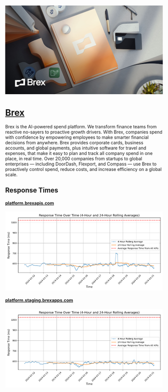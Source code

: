 [![Visit Brex](imagePreview.jpg)](https://brex.com)

# [Brex](https://brex.com)

Brex is the AI-powered spend platform. We transform finance teams from reactive no-sayers to proactive growth drivers. With Brex, companies spend with confidence by empowering employees to make smarter financial decisions from anywhere. Brex provides corporate cards, business accounts, and global payments, plus intuitive software for travel and expenses, that make it easy to plan and track all company spend in one place, in real time. Over 20,000 companies from startups to global enterprises — including DoorDash, Flexport, and Compass — use Brex to proactively control spend, reduce costs, and increase efficiency on a global scale.

## Response Times

#### [platform.brexapis.com](https://platform.brexapis.com)

![platform.brexapis.com](response-time-charts/platform.brexapis.com.png)
#### [platform.staging.brexapps.com](https://platform.staging.brexapps.com)

![platform.staging.brexapps.com](response-time-charts/platform.staging.brexapps.com.png)
